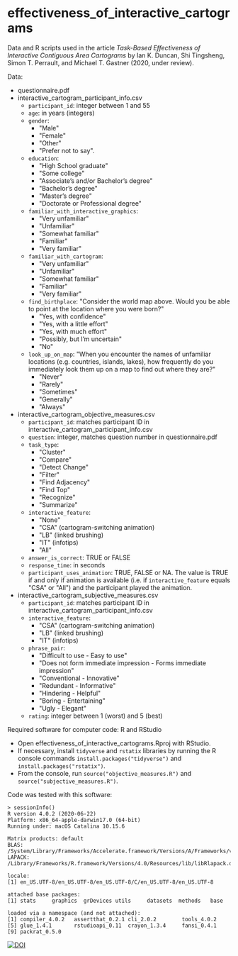 # effectiveness_of_interactive_cartograms

Data and R scripts used in the article *Task-Based Effectiveness of Interactive Contiguous Area Cartograms* by Ian K. Duncan, Shi Tingsheng, Simon T. Perrault, and Michael T. Gastner (2020, under review).

Data:

- questionnaire.pdf
- interactive_cartogram_participant_info.csv
    * `participant_id`: integer between 1 and 55
    * `age`: in years (integers)
    * `gender`:
        + "Male"
        + "Female"
        + "Other"
        + "Prefer not to say".
    * `education`:
        + "High School graduate"
        + "Some college"
        + "Associate’s and/or Bachelor’s degree"
        + "Bachelor’s degree"
        + "Master’s degree"
        + "Doctorate or Professional degree"
    * `familiar_with_interactive_graphics`:
        + "Very unfamiliar"
        + "Unfamiliar"
        + "Somewhat familiar"
        + "Familiar"
        + "Very familiar"
    * `familiar_with_cartogram`:
        + "Very unfamiliar"
        + "Unfamiliar"
        + "Somewhat familiar"
        + "Familiar"
        + "Very familiar"
    * `find_birthplace`: "Consider the world map above. Would you be able to
      point at the location where you were born?"
        + "Yes, with confidence"
        + "Yes, with a little effort"
        + "Yes, with much effort"
        + "Possibly, but I’m uncertain"
        + "No"
    * `look_up_on_map`: "When you encounter the names of unfamiliar locations
      (e.g. countries, islands, lakes), how frequently do you immediately look
      them up on a map to find out where they are?"
        + "Never"
        + "Rarely"
        + "Sometimes"
        + "Generally"
        + "Always"
- interactive_cartogram_objective_measures.csv
    * `participant_id`: matches participant ID in
      interactive_cartogram_participant_info.csv
    * `question`: integer, matches question number in questionnaire.pdf
    * `task_type`: 
        + "Cluster"
        + "Compare"
        + "Detect Change"
        + "Filter"
        + "Find Adjacency"
        + "Find Top"
        + "Recognize"
        + "Summarize"
    * `interactive_feature`: 
        + "None"
        + "CSA" (cartogram-switching animation)
        + "LB" (linked brushing)
        + "IT" (infotips)
        + "All"
    * `answer_is_correct`: TRUE or FALSE
    * `response_time`: in seconds
    * `participant_uses_animation`: TRUE, FALSE or NA.
      The value is TRUE if and only if animation is available (i.e. if
      `interactive_feature` equals "CSA" or "All") and the participant played
      the animation.
- interactive_cartogram_subjective_measures.csv
    * `participant_id`: matches participant ID in
      interactive_cartogram_participant_info.csv
    * `interactive_feature`: 
        + "CSA" (cartogram-switching animation)
        + "LB" (linked brushing)
        + "IT" (infotips)
    * `phrase_pair`:
        + "Difficult to use - Easy to use"
        + "Does not form immediate impression - Forms immediate impression"
        + "Conventional - Innovative"
        + "Redundant - Informative"
        + "Hindering - Helpful"
        + "Boring - Entertaining"
        + "Ugly - Elegant"
    * `rating`: integer between 1 (worst) and 5 (best)

Required software for computer code: R and RStudio

- Open effectiveness_of_interactive_cartograms.Rproj with RStudio.
- If necessary, install `tidyverse` and `rstatix` libraries by running the R
  console commands `install.packages("tidyverse")` and
  `install.packages("rstatix")`.
- From the console, run `source("objective_measures.R")` and
  `source("subjective_measures.R")`.
  
Code was tested with this software:

```
> sessionInfo()
R version 4.0.2 (2020-06-22)
Platform: x86_64-apple-darwin17.0 (64-bit)
Running under: macOS Catalina 10.15.6

Matrix products: default
BLAS:   /System/Library/Frameworks/Accelerate.framework/Versions/A/Frameworks/vecLib.framework/Versions/A/libBLAS.dylib
LAPACK: /Library/Frameworks/R.framework/Versions/4.0/Resources/lib/libRlapack.dylib

locale:
[1] en_US.UTF-8/en_US.UTF-8/en_US.UTF-8/C/en_US.UTF-8/en_US.UTF-8

attached base packages:
[1] stats     graphics  grDevices utils     datasets  methods   base     

loaded via a namespace (and not attached):
[1] compiler_4.0.2   assertthat_0.2.1 cli_2.0.2        tools_4.0.2     
[5] glue_1.4.1       rstudioapi_0.11  crayon_1.3.4     fansi_0.4.1     
[9] packrat_0.5.0 
```

[![DOI](https://zenodo.org/badge/264931474.svg)](https://zenodo.org/badge/latestdoi/264931474)
